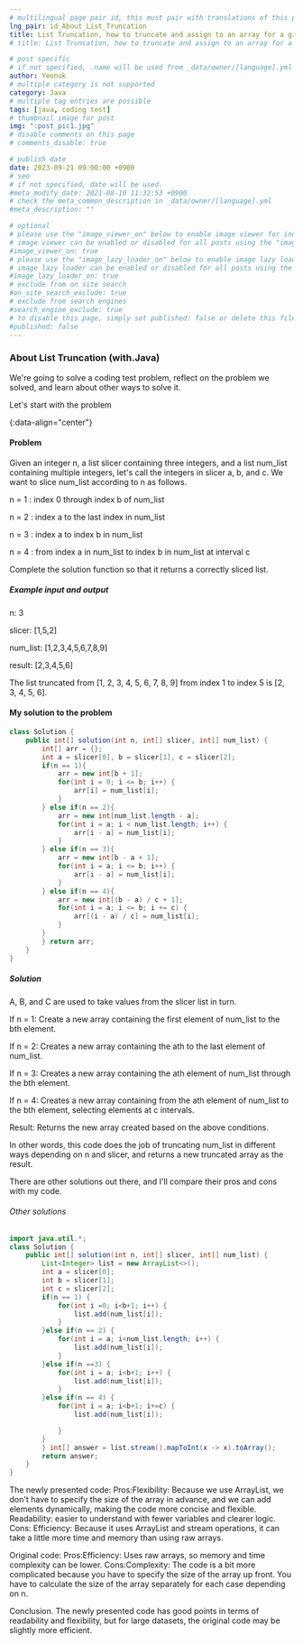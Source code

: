 ```yaml
---
# multilingual page pair id, this must pair with translations of this page. (This name must be unique)
lng_pair: id_About_List_Truncation
title: List Truncation, how to truncate and assign to an array for a given integer and list (with.Java)
# title: List Truncation, how to truncate and assign to an array for a given integer and list (with.Java)

# post specific
# if not specified, .name will be used from _data/owner/[language].yml
author: Yeonuk
# multiple category is not supported
category: Java
# multiple tag entries are possible
tags: [java, coding test]
# thumbnail image for post
img: ":post_pic1.jpg"
# disable comments on this page
# comments_disable: true

# publish date
date: 2023-09-21 09:00:00 +0900
# seo
# if not specified, date will be used.
#meta_modify_date: 2021-08-10 11:32:53 +0900
# check the meta_common_description in _data/owner/[language].yml
#meta_description: ""

# optional
# please use the "image_viewer_on" below to enable image viewer for individual pages or posts (_posts/ or [language]/_posts folders).
# image viewer can be enabled or disabled for all posts using the "image_viewer_posts: true" setting in _data/conf/main.yml.
#image_viewer_on: true
# please use the "image_lazy_loader_on" below to enable image lazy loader for individual pages or posts (_posts/ or [language]/_posts folders).
# image lazy loader can be enabled or disabled for all posts using the "image_lazy_loader_posts: true" setting in _data/conf/main.yml.
#image_lazy_loader_on: true
# exclude from on site search
#on_site_search_exclude: true
# exclude from search engines
#search_engine_exclude: true
# to disable this page, simply set published: false or delete this file
#published: false
---
```


<!-- outline-start -->

### About List Truncation (with.Java)

We're going to solve a coding test problem, reflect on the problem we solved, and learn about other ways to solve it.

Let's start with the problem

{:data-align="center"}

<!-- outline-end -->

#### Problem

Given an integer n, a list slicer containing three integers, and a list num_list containing multiple integers, let's call the integers in slicer a, b, and c. We want to slice num_list according to n as follows.

n = 1 : index 0 through index b of num_list

n = 2 : index a to the last index in num_list

n = 3 : index a to index b in num_list

n = 4 : from index a in num_list to index b in num_list at interval c

Complete the solution function so that it returns a correctly sliced list.

##### Example input and output

n: 3

slicer: [1,5,2]

num_list: [1,2,3,4,5,6,7,8,9]

result: [2,3,4,5,6]

The list truncated from [1, 2, 3, 4, 5, 6, 7, 8, 9] from index 1 to index 5 is [2, 3, 4, 5, 6].

<!-- | start_num | end_num | result |
| --------- | ------- | ------ |
| 10 | 3 | 0 | -->

#### My solution to the problem

```java
class Solution {
    public int[] solution(int n, int[] slicer, int[] num_list) {
        int[] arr = {};
        int a = slicer[0], b = slicer[1], c = slicer[2];
        if(n == 1){
            arr = new int[b + 1];
            for(int i = 0; i <= b; i++) {
                arr[i] = num_list[i];
            }
        } else if(n == 2){
            arr = new int[num_list.length - a];
            for(int i = a; i < num_list.length; i++) {
                arr[i - a] = num_list[i];
            }
        } else if(n == 3){
            arr = new int[b - a + 1];
            for(int i = a; i <= b; i++) {
                arr[i - a] = num_list[i];
            }
        } else if(n == 4){
            arr = new int[(b - a) / c + 1];
            for(int i = a; i <= b; i += c) {
                arr[(i - a) / c] = num_list[i];
            }
        }
        } return arr;
    }
}
```

##### Solution

A, B, and C are used to take values from the slicer list in turn.

If n = 1:
Create a new array containing the first element of num_list to the bth element.

If n = 2:
Creates a new array containing the ath to the last element of num_list.

If n = 3:
Creates a new array containing the ath element of num_list through the bth element.

If n = 4:
Creates a new array containing from the ath element of num_list to the bth element, selecting elements at c intervals.

Result:
Returns the new array created based on the above conditions.

In other words, this code does the job of truncating num_list in different ways depending on n and slicer, and returns a new truncated array as the result.

There are other solutions out there, and I'll compare their pros and cons with my code.

###### Other solutions

```java
import java.util.*;
class Solution {
    public int[] solution(int n, int[] slicer, int[] num_list) {
        List<Integer> list = new ArrayList<>();
        int a = slicer[0];
        int b = slicer[1];
        int c = slicer[2];
        if(n == 1) {
            for(int i =0; i<b+1; i++) {
                list.add(num_list[i]);
            }
        }else if(n == 2) {
            for(int i = a; i<num_list.length; i++) {
                list.add(num_list[i]);
            }
        }else if(n ==3) {
            for(int i = a; i<b+1; i++) {
                list.add(num_list[i]);
            }
        }else if(n == 4) {
            for(int i = a; i<b+1; i+=c) {
                list.add(num_list[i]);

            }
        }
        } int[] answer = list.stream().mapToInt(x -> x).toArray();
        return answer;
    }
}
```

The newly presented code:
Pros:Flexibility: Because we use ArrayList, we don't have to specify the size of the array in advance, and we can add elements dynamically, making the code more concise and flexible.
Readability: easier to understand with fewer variables and clearer logic.
Cons: Efficiency: Because it uses ArrayList and stream operations, it can take a little more time and memory than using raw arrays.

Original code:
Pros:Efficiency: Uses raw arrays, so memory and time complexity can be lower.
Cons:Complexity: The code is a bit more complicated because you have to specify the size of the array up front. You have to calculate the size of the array separately for each case depending on n.

Conclusion.
The newly presented code has good points in terms of readability and flexibility, but for large datasets, the original code may be slightly more efficient.
